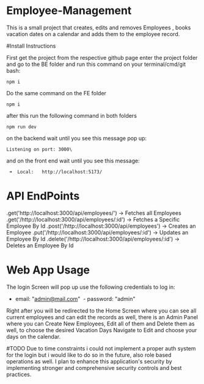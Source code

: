 # Employee-Management

This is a small project that creates, edits and removes Employees , books vacation dates on a calendar and adds them to the employee record.

#Install Instructions

First get the project from the respective github page enter the project folder and go to the BE folder and run this command on your terminal/cmd/git bash:
```
npm i
```
Do the same command on the FE folder

```
npm i
```
after this run the following command in both folders
```
npm run dev
```
on the backend wait until you see this message pop up:

```
Listening on port: 3000\
```
and on the front end wait until you see this message:
```
 ➜  Local:   http://localhost:5173/
```

# API EndPoints

.get('http://localhost:3000/api/employees/') -> Fetches all Employees
.get('/http://localhost:3000/api/employees/:id') -> Fetches a Specific Employee By Id
.post('/http://localhost:3000/api/employees') -> Creates an Employee
.put('/http://localhost:3000/api/employees/:id') -> Updates an Employee By Id
.delete('/http://localhost:3000/api/employees/:id') -> Deletes an Employee By Id

# Web App Usage

The login Screen will pop up use the following credentials to log in:

 - email: "admin@mail.com"
 - password: "admin"

Right after you will be redirected to the Home Screen where you can see all current employees and can edit the records as well,
there is an Admin Panel where you can Create New Employees, Edit all of them and Delete them as well,
to choose the desired Vacation Days Navigate to Edit and choose your days on the calendar.

#TODO
Due to time constraints i could not implement a proper auth system for the login but i would like to do so in the future, also role based operations as well.
I plan to enhance this application's security by implementing stronger and comprehensive security controls and best practices.

 

